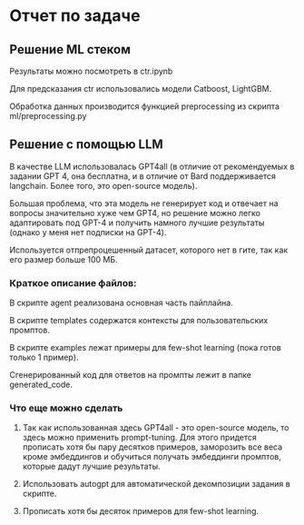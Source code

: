 # Отчет по задаче


## Решение ML стеком

Результаты можно посмотреть в ctr.ipynb

Для предсказания ctr использовались модели Catboost, LightGBM.

Обработка данных производится функцией preprocessing из скрипта ml/preprocessing.py

## Решение с помощью LLM


В качестве LLM использовалась GPT4all (в отличие от рекомендуемых в задании GPT 4, она бесплатна, 
и в отличие от Bard поддерживается langchain. Более того, это open-source модель).

Большая проблема, что эта модель не генерирует код и отвечает на вопросы значительно хуже чем GPT4, 
но решение можно легко адаптировать под GPT-4 и получить намного лучшие результаты (однако у меня нет подписки на GPT-4).

Используется отпрепроцешенный датасет, которого нет в гите, так как его размер больше 100 МБ.


### Краткое описание файлов:

В скрипте agent реализована основная часть пайплайна. 

В скрипте templates содержатся контексты для пользовательских промптов.

В скрипте examples лежат примеры для few-shot learning (пока готов только 1 пример).

Сгенерированный код для ответов на промпты лежит в папке generated_code.



### Что еще можно сделать

1) Так как использованная здесь GPT4all - это open-source модель, то здесь можно применить prompt-tuning. 
Для этого придется прописать хотя бы пару десятков примеров, заморозить все веса кроме эмбеддингов 
и обучиться получать эмбеддинги промптов, которые дадут лучшие результаты.

2) Использовать autogpt для автоматической декомпозиции задания в скрипте.

3) Прописать хотя бы десяток примеров для few-shot learning.